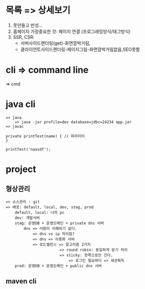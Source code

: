 # 목록 => 상세보기 
1. 못만들고 반성... 
2. 홈페이지 가장중요한 것: 페이지 연결 (프로그래밍방식/태그방식) 
3. SSR, CSR: 
   - 서버사이드랜더링(get)-화면깜박거림, 
   - 클라이언트사이드랜더링-페이지그림-화면깜박거림없음,SEO못함

# cli => command line 
 => cmd 

# java cli 
	=> java
		=> java -jar profile=dev database=jdbc=24234 app.jar 
	=> javac 

```
private printTest(name) { // 파라미터 
}

printTest('naasdf');
```
	
# project 
## 형상관리
	=> 소스관리 : git
	=> 배포: default, local, dev, stag, prod 
		default, local: 나의 pc
		dev: 개발서버 
		stag: 운영DB + 운영도메인 + private dns 서버 
			dns => 사람이 이해하기 쉽다. 
				=> dns vs ip 차이점?
				=> dns => 이중화 서버 
				=> 로드밸런스 => 알고리즘 2가지 
							=> round robin: 동일하게 분기 처리  
							=> sticky: 한쪽으로만 간다. 
								=> 로그인 필요하다 => 세션획득
		prod: 운영DB + 운영도메인 + public dns 서버  

## maven cli 

